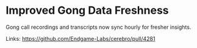 # Improved Gong Data Freshness

Gong call recordings and transcripts now sync hourly for fresher insights.

Links:
https://github.com/Endgame-Labs/cerebro/pull/4281
